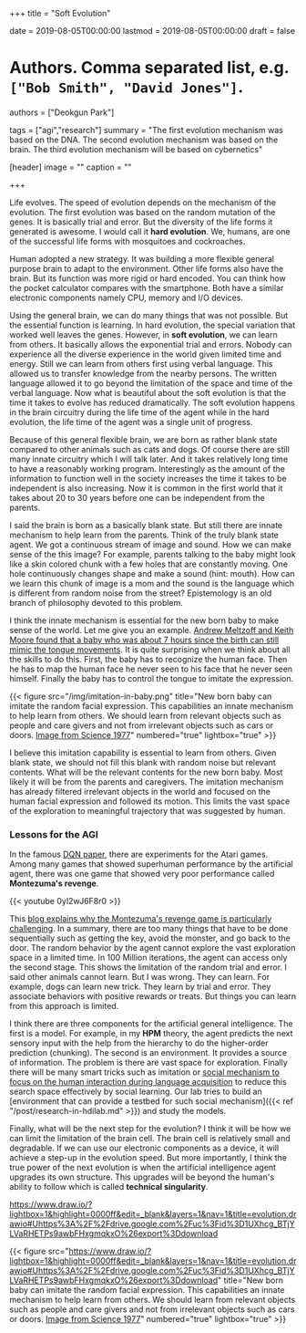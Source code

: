 +++
title = "Soft Evolution"

date = 2019-08-05T00:00:00
lastmod = 2019-08-05T00:00:00
draft = false

# Authors. Comma separated list, e.g. `["Bob Smith", "David Jones"]`.
authors = ["Deokgun Park"]

tags = ["agi","research"]
summary = "The first evolution mechanism was based on the DNA. The second evolution mechanism was based on the brain. The third  evolution mechanism will be based on cybernetics"

[header]
image = ""
caption = ""

+++

Life evolves. The speed of evolution depends on the mechanism of the evolution. The first evolution was based on the random mutation of the genes. It is basically trial and error. But the diversity of the life forms it generated is awesome. I would call it **hard evolution**. We, humans, are one of the successful life forms with mosquitoes and cockroaches. 

Human adopted a new strategy. It was building a more flexible general purpose brain to adapt to the environment. Other life forms also have the brain. But its function was more rigid or hard encoded. You can think how the pocket calculator compares with the smartphone. Both have a similar electronic components namely CPU, memory and I/O devices. 

Using the general brain, we can do many things that was not possible. But the essential function is learning. In hard evolution, the special variation that worked well leaves the genes. However, in **soft evolution**, we can learn from others. It basically allows the exponential trial and errors. Nobody can experience all the diverse experience in the world given limited time and energy. Still we can learn from others first using verbal language. This allowed us to transfer knowledge from the nearby persons. The written language allowed it to go beyond the limitation of the space and time of the verbal language. Now what is beautiful about the soft evolution is that the time it takes to evolve has reduced dramatically. The soft evolution happens in the brain circuitry during the life time of the agent while in the hard evolution, the life time of the agent was a single unit of progress. 
 
Because of this general flexible brain, we are born as rather blank state compared to other animals such as cats and dogs. Of course there are still many innate circuitry which I will talk later. And it takes relatively long time to have a reasonably working program. Interestingly as the amount of the information to function well in the society increases the time it takes to be independent is also increasing. Now it is common in the first world that it takes about 20 to 30 years before one can be independent from the parents. 

I said the brain is born as a basically blank state. But still there are innate mechanism to help learn from the parents. Think of the truly blank state agent. We got a continuous stream of image and sound. How we can make sense of the this image? For example, parents talking to the baby might look like a skin colored chunk with a few holes that are constantly moving. One hole continuously changes shape and make a sound (hint: mouth). How can we learn this chunk of image is a mom and the sound is the language which is different from random noise from the street? Epistemology is an old branch of philosophy devoted to this problem.

I think the innate mechanism is essential for the new born baby to make sense of the world. Let me give you an example. [Andrew Meltzoff and Keith Moore found that a baby who was about 7 hours since the birth can still mimic the tongue movements](https://science.sciencemag.org/content/198/4312/75). It is quite surprising when we think about all the skills to do this. First, the baby has to recognize the human face. Then he has to map the human face he never seen to his face that he never seen himself. Finally the baby has to control the tongue to imitate the expression.  

{{< figure src="/img/imitation-in-baby.png" title="New born baby can imitate the random facial expression. This capabilities an innate mechanism to help learn from others. We should learn from relevant objects such as people and care givers and not from irrelevant objects such as cars or doors.  [Image from Science 1977](https://science.sciencemag.org/content/sci/198/4312/75.full.pdf)" numbered="true" lightbox="true" >}}

I believe this imitation capability is essential to learn from others. Given blank state, we should not fill this blank with random noise but relevant contents. What will be the relevant contents for the new born baby. Most likely it will be from the parents and caregivers. The imitation mechanism has already filtered irrelevant objects in the world and focused on the human facial expression and followed its motion. This limits the vast space of the exploration to meaningful trajectory that was suggested by human. 

### Lessons for the AGI 

In the famous [DQN paper](https://storage.googleapis.com/deepmind-media/dqn/DQNNaturePaper.pdf), there are experiments for the Atari games. Among many games that showed superhuman performance by the artificial agent, there was one game that showed very poor performance called **Montezuma's revenge**.


{{< youtube 0yI2wJ6F8r0 >}} 

This [blog explains why the Montezuma's revenge game is particularly challenging](https://www.theverge.com/2016/6/9/11893002/google-ai-deepmind-atari-montezumas-revenge). In a summary, there are too many things that have to be done sequentially such as getting the key, avoid the monster, and go back to the door. The random behavior by the agent cannot explore the vast exploration space in a limited time. In 100 Million iterations, the agent can access only the second stage. This shows the limitation of the random trial and error. I said other animals cannot learn. But I was wrong. They can learn. For example, dogs can learn new trick. They learn by trial and error. They associate behaviors with positive rewards or treats. But things you can learn from this approach is limited. 

I think there are three components for the artificial general intelligence. The first is a model. For example, in my **HPM** theory, the agent predicts the next sensory input with the help from the hierarchy to do the higher-order prediction (chunking). The second is an environment. It provides a source of information. The problem is there are vast space for exploration. Finally there will be many smart tricks such as imitation or [social mechanism to focus on the human interaction during language acquisition](http://ilabs.washington.edu/kuhl/pdf/Kuhl_2007.pdf) to reduce this search space effectively by social learning. Our lab tries to build an [environment that can provide a testbed for such social mechanism]({{< ref "/post/research-in-hdilab.md" >}}) and study the models.   

Finally, what will be the next step for the evolution? I think it will be how we can limit the limitation of the brain cell. The brain cell is relatively small and degradable. If we can use our electronic components as a device, it will achieve a step-up in the evolution speed. But more importantly, I think the true power of the next evolution is when the artificial intelligence agent upgrades its own structure. This upgrades will be beyond the human's ability to follow which is called **technical singularity**. 

https://www.draw.io/?lightbox=1&highlight=0000ff&edit=_blank&layers=1&nav=1&title=evolution.drawio#Uhttps%3A%2F%2Fdrive.google.com%2Fuc%3Fid%3D1UXhcg_BTjYLVaRHETPs9awbFHxgmqkxO%26export%3Ddownload

{{< figure src="https://www.draw.io/?lightbox=1&highlight=0000ff&edit=_blank&layers=1&nav=1&title=evolution.drawio#Uhttps%3A%2F%2Fdrive.google.com%2Fuc%3Fid%3D1UXhcg_BTjYLVaRHETPs9awbFHxgmqkxO%26export%3Ddownload" title="New born baby can imitate the random facial expression. This capabilities an innate mechanism to help learn from others. We should learn from relevant objects such as people and care givers and not from irrelevant objects such as cars or doors.  [Image from Science 1977](https://science.sciencemag.org/content/sci/198/4312/75.full.pdf)" numbered="true" lightbox="true" >}}